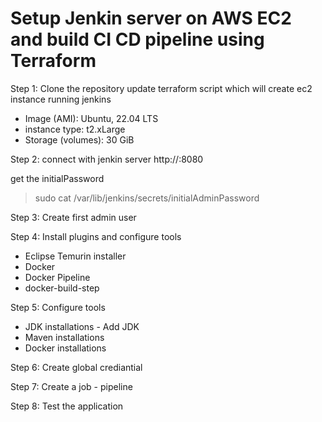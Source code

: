 # Setup Jenkin server on AWS EC2 and build CI CD pipeline using Terraform

Step 1: Clone the repository
update terraform script which will create ec2 instance running jenkins

- Image (AMI): Ubuntu, 22.04 LTS
- instance type: t2.xLarge
- Storage (volumes): 30 GiB


Step 2: connect with jenkin server
http://<Public IPv4 address>:8080

get the initialPassword
> sudo cat /var/lib/jenkins/secrets/initialAdminPassword

Step 3: Create first admin user
   
Step 4: Install plugins and configure tools

- Eclipse Temurin installer
- Docker
- Docker Pipeline
- docker-build-step

Step 5: Configure tools
- JDK installations - Add JDK
- Maven installations
- Docker installations

Step 6: Create global crediantial

Step 7: Create a job - pipeline

Step 8: Test the application